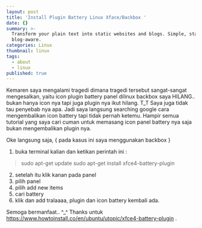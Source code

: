 ```yaml
---
layout: post
title: 'Install Plugin Battery Linux Xface/Backbox '
date: {}
summary: >-
  Transform your plain text into static websites and blogs. Simple, static, and
  blog-aware.
categories: Linux
thumbnail: linux
tags:
  - about
  - linux
published: true
---
```


Kemaren saya mengalami tragedi dimana tragedi tersebut sangat-sangat mengesalkan, yaitu icon plugin battery panel dilinux backbox saya HILANG.. bukan hanya icon nya tapi juga plugin nya ikut hilang. T_T
Saya juga tidak tau penyebab nya apa. Jadi saya langsung searching google cara mengembalikan icon battery tapi tidak pernah ketemu. Hampir semua tutorial yang saya cari cuman untuk memasang icon panel battery nya saja bukan mengembalikan plugin nya.

Oke langsung saja, { pada kasus ini saya menggunakan backbox }
1. buka terminal kalian dan ketikan perintah ini : 
> sudo apt-get update 
> sudo apt-get install xfce4-battery-plugin 

2. setelah itu klik kanan pada panel
3. pilih panel
4. pilih add new items
5. cari battery
6. klik dan add
tralaaaa, plugin dan icon battery kembali ada.

Semoga bermanfaat.. ^_^ Thanks untuk https://www.howtoinstall.co/en/ubuntu/utopic/xfce4-battery-plugin .
